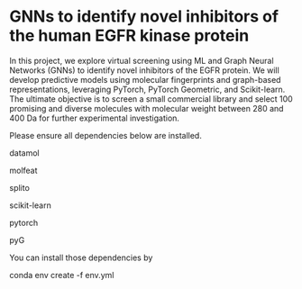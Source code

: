 # GNNs to identify novel inhibitors of the human EGFR kinase protein
In this project, we explore virtual screening using ML and Graph Neural Networks (GNNs) to identify novel inhibitors of the EGFR protein. We will develop predictive models using molecular fingerprints and graph-based representations, leveraging PyTorch, PyTorch Geometric, and Scikit-learn. 
The ultimate objective is to screen a small commercial library and select 100 promising and diverse molecules with molecular weight between 280 and 400 Da for further experimental investigation.

Please ensure all dependencies below are installed.

datamol

molfeat

splito

scikit-learn

pytorch

pyG

You can install those dependencies by

conda env create -f env.yml
